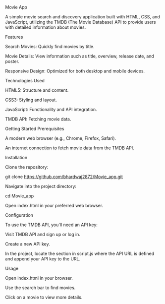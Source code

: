 Movie App

A simple movie search and discovery application built with HTML, CSS, and JavaScript, utilizing the TMDB (The Movie Database) API to provide users with detailed information about movies.

Features

Search Movies: Quickly find movies by title.

Movie Details: View information such as title, overview, release date, and poster.

Responsive Design: Optimized for both desktop and mobile devices.

Technologies Used

HTML5: Structure and content.

CSS3: Styling and layout.

JavaScript: Functionality and API integration.

TMDB API: Fetching movie data.

Getting Started
Prerequisites

A modern web browser (e.g., Chrome, Firefox, Safari).

An internet connection to fetch movie data from the TMDB API.

Installation

Clone the repository:

git clone https://github.com/bhardwaj2872/Movie_app.git


Navigate into the project directory:

cd Movie_app


Open index.html in your preferred web browser.

Configuration

To use the TMDB API, you'll need an API key:

Visit TMDB API
 and sign up or log in.

Create a new API key.

In the project, locate the section in script.js where the API URL is defined and append your API key to the URL.

Usage

Open index.html in your browser.

Use the search bar to find movies.

Click on a movie to view more details.
